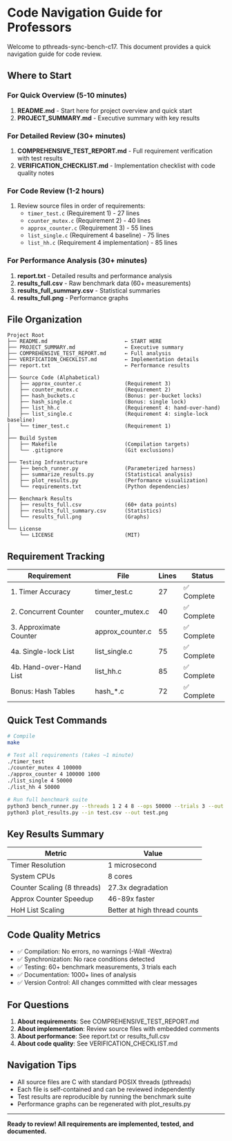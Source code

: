 # Code Navigation Guide for Professors

Welcome to pthreads-sync-bench-c17. This document provides a quick navigation guide for code review.

## Where to Start

### For Quick Overview (5-10 minutes)
1. **README.md** - Start here for project overview and quick start
2. **PROJECT_SUMMARY.md** - Executive summary with key results

### For Detailed Review (30+ minutes)
1. **COMPREHENSIVE_TEST_REPORT.md** - Full requirement verification with test results
2. **VERIFICATION_CHECKLIST.md** - Implementation checklist with code quality notes

### For Code Review (1-2 hours)
1. Review source files in order of requirements:
   - `timer_test.c` (Requirement 1) - 27 lines
   - `counter_mutex.c` (Requirement 2) - 40 lines
   - `approx_counter.c` (Requirement 3) - 55 lines
   - `list_single.c` (Requirement 4 baseline) - 75 lines
   - `list_hh.c` (Requirement 4 implementation) - 85 lines

### For Performance Analysis (30+ minutes)
1. **report.txt** - Detailed results and performance analysis
2. **results_full.csv** - Raw benchmark data (60+ measurements)
3. **results_full_summary.csv** - Statistical summaries
4. **results_full.png** - Performance graphs

## File Organization

```
Project Root
├── README.md                         ← START HERE
├── PROJECT_SUMMARY.md                ← Executive summary
├── COMPREHENSIVE_TEST_REPORT.md      ← Full analysis
├── VERIFICATION_CHECKLIST.md         ← Implementation details
├── report.txt                        ← Performance results
│
├── Source Code (Alphabetical)
│   ├── approx_counter.c              (Requirement 3)
│   ├── counter_mutex.c               (Requirement 2)
│   ├── hash_buckets.c                (Bonus: per-bucket locks)
│   ├── hash_single.c                 (Bonus: single lock)
│   ├── list_hh.c                     (Requirement 4: hand-over-hand)
│   ├── list_single.c                 (Requirement 4: single-lock baseline)
│   └── timer_test.c                  (Requirement 1)
│
├── Build System
│   ├── Makefile                      (Compilation targets)
│   └── .gitignore                    (Git exclusions)
│
├── Testing Infrastructure
│   ├── bench_runner.py               (Parameterized harness)
│   ├── summarize_results.py          (Statistical analysis)
│   ├── plot_results.py               (Performance visualization)
│   └── requirements.txt              (Python dependencies)
│
├── Benchmark Results
│   ├── results_full.csv              (60+ data points)
│   ├── results_full_summary.csv      (Statistics)
│   └── results_full.png              (Graphs)
│
└── License
    └── LICENSE                       (MIT)
```

## Requirement Tracking

| Requirement | File | Lines | Status |
|-------------|------|-------|--------|
| 1. Timer Accuracy | timer_test.c | 27 | ✅ Complete |
| 2. Concurrent Counter | counter_mutex.c | 40 | ✅ Complete |
| 3. Approximate Counter | approx_counter.c | 55 | ✅ Complete |
| 4a. Single-lock List | list_single.c | 75 | ✅ Complete |
| 4b. Hand-over-Hand List | list_hh.c | 85 | ✅ Complete |
| Bonus: Hash Tables | hash_*.c | 72 | ✅ Complete |

## Quick Test Commands

```bash
# Compile
make

# Test all requirements (takes ~1 minute)
./timer_test
./counter_mutex 4 100000
./approx_counter 4 100000 1000
./list_single 4 50000
./list_hh 4 50000

# Run full benchmark suite
python3 bench_runner.py --threads 1 2 4 8 --ops 50000 --trials 3 --out test.csv
python3 plot_results.py --in test.csv --out test.png
```

## Key Results Summary

| Metric | Value |
|--------|-------|
| Timer Resolution | 1 microsecond |
| System CPUs | 8 cores |
| Counter Scaling (8 threads) | 27.3x degradation |
| Approx Counter Speedup | 46-89x faster |
| HoH List Scaling | Better at high thread counts |

## Code Quality Metrics

- ✅ Compilation: No errors, no warnings (-Wall -Wextra)
- ✅ Synchronization: No race conditions detected
- ✅ Testing: 60+ benchmark measurements, 3 trials each
- ✅ Documentation: 1000+ lines of analysis
- ✅ Version Control: All changes committed with clear messages

## For Questions

1. **About requirements**: See COMPREHENSIVE_TEST_REPORT.md
2. **About implementation**: Review source files with embedded comments
3. **About performance**: See report.txt or results_full.csv
4. **About code quality**: See VERIFICATION_CHECKLIST.md

## Navigation Tips

- All source files are C with standard POSIX threads (pthreads)
- Each file is self-contained and can be reviewed independently
- Test results are reproducible by running the benchmark suite
- Performance graphs can be regenerated with plot_results.py

---

**Ready to review! All requirements are implemented, tested, and documented.**
